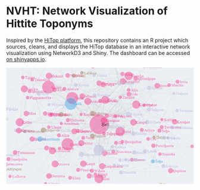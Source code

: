 # NVHT: Network Visualization of Hittite Toponyms

Inspired by the [HiTop platform](https://www.hethport.uni-wuerzburg.de/HiTop/hetgeointro.php "HiTop: Hittite Toponyms"), this repository contains an R project which sources, cleans, and displays the HiTop database in an interactive network visualization using NetworkD3 and Shiny. The dashboard can be accessed [on shinyapps.io](https://veryeager.shinyapps.io/NVHT/ "NVHT by Asher Stout").

![plot](./code/content/NetworkEx.png)